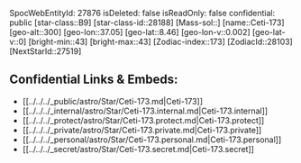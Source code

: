 ﻿---
location: [8.46,37.05,300]
type: Star
tags:
- astro/Star

---
SpocWebEntityId: 27876
isDeleted: false
isReadOnly: false
confidential: public
[star-class::B9]
[star-class-id::28188]
[Mass-sol::]
[name::Ceti-173]
[geo-alt::300]
[geo-lon::37.05]
[geo-lat::8.46]
[geo-lon-v::0.002]
[geo-lat-v::0]
[bright-min::43]
[bright-max::43]
[Zodiac-index::173]
[ZodiacId::28103]
[NextStarId::27519]



## Confidential Links & Embeds: 
- [[../../../_public/astro/Star/Ceti-173.md|Ceti-173]] 
- [[../../../_internal/astro/Star/Ceti-173.internal.md|Ceti-173.internal]] 
- [[../../../_protect/astro/Star/Ceti-173.protect.md|Ceti-173.protect]] 
- [[../../../_private/astro/Star/Ceti-173.private.md|Ceti-173.private]] 
- [[../../../_personal/astro/Star/Ceti-173.personal.md|Ceti-173.personal]] 
- [[../../../_secret/astro/Star/Ceti-173.secret.md|Ceti-173.secret]]

